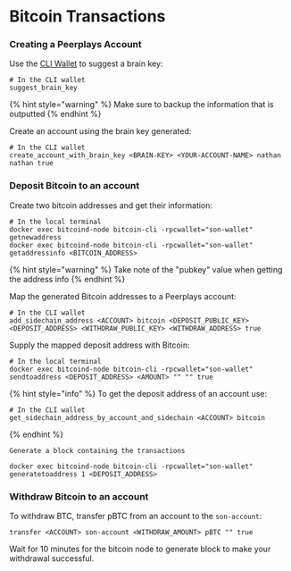 # Bitcoin Transactions

### Creating a Peerplays Account

Use the [CLI Wallet](./#using-the-cli-wallet) to suggest a brain key:

```text
# In the CLI wallet
suggest_brain_key
```

{% hint style="warning" %}
Make sure to backup the information that is outputted
{% endhint %}

Create an account using the brain key generated:

```text
# In the CLI wallet
create_account_with_brain_key <BRAIN-KEY> <YOUR-ACCOUNT-NAME> nathan  nathan true
```

### Deposit Bitcoin to an account

Create two bitcoin addresses and get their information:

```text
# In the local terminal
docker exec bitcoind-node bitcoin-cli -rpcwallet="son-wallet" getnewaddress
docker exec bitcoind-node bitcoin-cli -rpcwallet="son-wallet" getaddressinfo <BITCOIN_ADDRESS>
```

{% hint style="warning" %}
Take note of the "pubkey" value when getting the address info
{% endhint %}

Map the generated Bitcoin addresses to a Peerplays account:

```text
# In the CLI wallet
add_sidechain_address <ACCOUNT> bitcoin <DEPOSIT_PUBLIC_KEY> <DEPOSIT_ADDRESS> <WITHDRAW_PUBLIC_KEY> <WITHDRAW_ADDRESS> true
```

Supply the mapped deposit address with Bitcoin:

```text
# In the local terminal
docker exec bitcoind-node bitcoin-cli -rpcwallet="son-wallet" sendtoaddress <DEPOSIT_ADDRESS> <AMOUNT> "" "" true
```

{% hint style="info" %}
To get the deposit address of an account use:

```text
# In the CLI wallet
get_sidechain_address_by_account_and_sidechain <ACCOUNT> bitcoin
```
{% endhint %}

```text
Generate a block containing the transactions
```

```text
docker exec bitcoind-node bitcoin-cli -rpcwallet="son-wallet" generatetoaddress 1 <DEPOSIT_ADDRESS>
```

### Withdraw Bitcoin to an account

To withdraw BTC, transfer pBTC from an account to the `son-account`:

```text
transfer <ACCOUNT> son-account <WITHDRAW_AMOUNT> pBTC "" true
```

Wait for 10 minutes for the bitcoin node to generate block to make your withdrawal successful.



